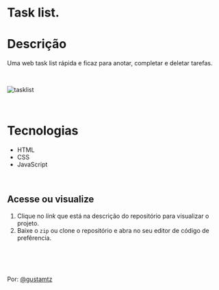 # Task list.

# Descrição
Uma web task list rápida e ficaz para anotar, completar e deletar tarefas. 

<br>

![tasklist](https://user-images.githubusercontent.com/113216494/213932546-4e8d1121-593e-4326-8264-f9713cd5f68a.png)

<br>

# Tecnologias
- HTML
- CSS
- JavaScript

<br>

## Acesse ou visualize
1. Clique no *link* que está na descrição do repositório para visualizar o projeto.
2. Baixe o `zip` ou clone o repositório e abra no seu editor de código de prefêrencia.

<br>
<br>
<br>

Por: <a href="https://github.com/gustamtz">@gustamtz </a>


